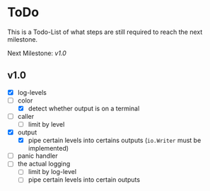 # ToDo

This is a Todo-List of what steps are still required to reach the next milestone.

Next Milestone: *v1.0*

## v1.0

- [x] log-levels
- [ ] color
	- [x] detect whether output is on a terminal
- [ ] caller
	- [ ] limit by level
- [x] output
	- [x] pipe certain levels into certains outputs (`io.Writer` must be implemented)
- [ ] panic handler
- [ ] the actual logging
	- [ ] limit by log-level
	- [ ] pipe certain levels into certain outputs
